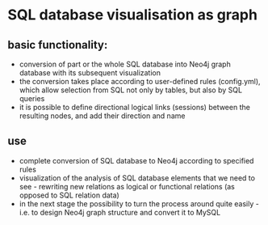 # SQL database visualisation as graph

## basic functionality:
- conversion of part or the whole SQL database into Neo4j graph database with its subsequent visualization
- the conversion takes place according to user-defined rules (config.yml), which allow selection from SQL not only by tables, but also by SQL queries
- it is possible to define directional logical links (sessions) between the resulting nodes, and add their direction and name

## use
- complete conversion of SQL database to Neo4j according to specified rules
- visualization of the analysis of SQL database elements that we need to see - rewriting new relations as logical or functional relations (as opposed to SQL relation data)
- in the next stage the possibility to turn the process around quite easily - i.e. to design Neo4j graph structure and convert it to MySQL


